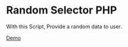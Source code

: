 # Random Selector PHP

With this Script, Provide a random data to user.

[Demo](https://emran.pk/random.php)
